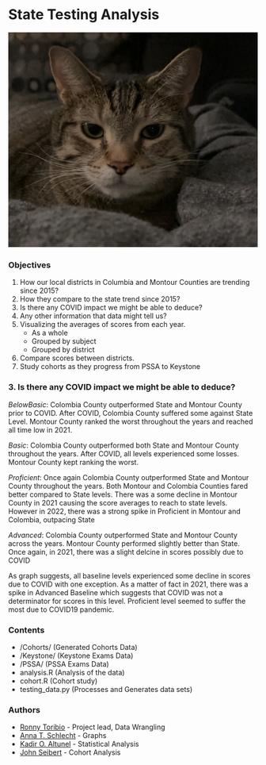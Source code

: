 # State Testing Analysis

![Fletcher](/Resources/fletcher.jpg "Fletcher")

### Objectives
1. How our local districts in Columbia and Montour Counties are trending since 2015?
2. How they compare to the state trend since 2015?
3. Is there any COVID impact we might be able to deduce?
4. Any other information that data might tell us?
5. Visualizing the averages of scores from each year.
   - As a whole
   - Grouped by subject
   - Grouped by district
6. Compare scores between districts.
7. Study cohorts as they progress from PSSA to Keystone

### 3. Is there any COVID impact we might be able to deduce?
*BelowBasic*: Colombia County outperformed State and Montour County prior to COVID.
After COVID, Colombia County suffered some against State Level. Montour County ranked the worst
throughout the years and reached all time low in 2021.

*Basic*: Colombia County outperformed both State and Montour County throughout the years.
After COVID, all levels experienced some losses. Montour County kept ranking the worst.

*Proficient*: Once again Colombia County outperformed State and Montour County throughout the years.
Both Montour and Colombia Counties fared better compared to State levels. There was a 
some decline in Montour County in 2021 causing the score averages to reach to state levels.
However in 2022, there was a strong spike in Proficient in Montour and Colombia, outpacing State

*Advanced*: Colombia County outperformed State and Montour County across the years.
Montour County performed slightly better than State. Once again, in 2021, there
was a slight delcine in scores possibly due to COVID

As graph suggests, all baseline levels experienced some decline in scores due to COVID
with one exception. As a matter of fact in 2021, there was a spike in Advanced Baseline which 
suggests that COVID was not a determinator for scores in this level.
Proficient level seemed to suffer the most due to COVID19 pandemic.

### Contents
- /Cohorts/       (Generated Cohorts Data)
- /Keystone/      (Keystone Exams Data)
- /PSSA/          (PSSA Exams Data)
- analysis.R      (Analysis of the data)
- cohort.R        (Cohort study)
- testing_data.py (Processes and Generates data sets)

### Authors
- [Ronny Toribio](https://github.com/ronny-phoenix) - Project lead, Data Wrangling
- [Anna T. Schlecht](https://github.com/atschlecht) - Graphs 
- [Kadir O. Altunel](https://github.com/KadirOrcunAltunel-zz) - Statistical Analysis
- [John Seibert](https://github.com/johnseibert19) - Cohort Analysis
